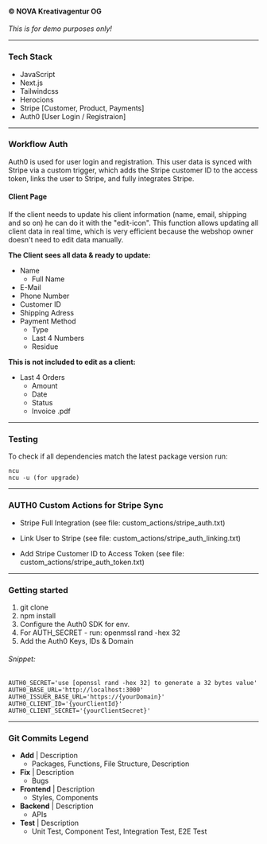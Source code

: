 #### © NOVA Kreativagentur OG

_This is for demo purposes only!_

---

### Tech Stack

- JavaScript
- Next.js
- Tailwindcss
- Herocions
- Stripe [Customer, Product, Payments]
- Auth0 [User Login / Registraion]

---

### Workflow Auth

Auth0 is used for user login and registration. This user data is synced with Stripe via a custom trigger, which adds the Stripe customer ID to the access token, links the user to Stripe, and fully integrates Stripe.

#### Client Page

If the client needs to update his client information (name, email, shipping and so on) he can do it with the "edit-icon". This function allows updating all client data in real time, which is very efficient because the webshop owner doesn't need to edit data manually.

**The Client sees all data & ready to update:**

- Name
  - Full Name
- E-Mail
- Phone Number
- Customer ID
- Shipping Adress
- Payment Method
  - Type
  - Last 4 Numbers
  - Residue

**This is not included to edit as a client:**

- Last 4 Orders
  - Amount
  - Date
  - Status
  - Invoice .pdf

---

### Testing

To check if all dependencies match the latest package version run:

    ncu
    ncu -u (for upgrade)

---

### AUTH0 Custom Actions for Stripe Sync

- Stripe Full Integration
  (see file: custom_actions/stripe_auth.txt)

- Link User to Stripe
  (see file: custom_actions/stripe_auth_linking.txt)

- Add Stripe Customer ID to Access Token
  (see file: custom_actions/stripe_auth_token.txt)

---

### Getting started

1. git clone
2. npm install
3. Configure the Auth0 SDK for env.
4. For AUTH_SECRET - run: openmssl rand -hex 32
5. Add the Auth0 Keys, IDs & Domain

###### Snippet:

    AUTH0_SECRET='use [openssl rand -hex 32] to generate a 32 bytes value'
    AUTH0_BASE_URL='http://localhost:3000'
    AUTH0_ISSUER_BASE_URL='https://{yourDomain}'
    AUTH0_CLIENT_ID='{yourClientId}'
    AUTH0_CLIENT_SECRET='{yourClientSecret}'

---

### Git Commits Legend

- **Add** | Description
  - Packages, Functions, File Structure, Description
- **Fix** | Description
  - Bugs
- **Frontend** | Description
  - Styles, Components
- **Backend** | Description
  - APIs
- **Test** | Description
  - Unit Test, Component Test, Integration Test, E2E Test
